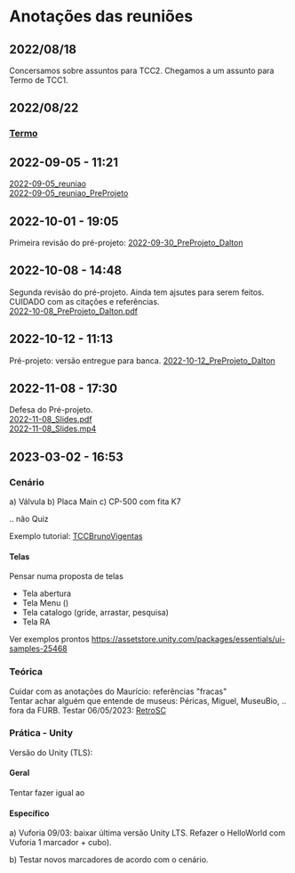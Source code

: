 # Anotações das reuniões  

## 2022/08/18  

Concersamos sobre assuntos para TCC2. Chegamos a um assunto para Termo de TCC1.

## 2022/08/22

### [Termo](./Termo.pdf "Termo")  

## 2022-09-05 - 11:21

[2022-09-05_reuniao](2022-09-05_reuniao.pdf "2022-09-05_reuniao")  
[2022-09-05_reuniao_PreProjeto](2022-09-05_reuniao_PreProjeto.pdf "2022-09-05_reuniao_PreProjeto")  

## 2022-10-01 - 19:05

Primeira revisão do pré-projeto: [2022-09-30_PreProjeto_Dalton](2022-09-30_PreProjeto_Dalton.pdf "2022-09-30_PreProjeto_Dalton")  

## 2022-10-08 - 14:48

Segunda revisão do pré-projeto. Ainda tem ajsutes para serem feitos. CUIDADO com as citações e referências.  
[2022-10-08_PreProjeto_Dalton.pdf](2022-10-08_PreProjeto_Dalton.pdf "2022-10-08_PreProjeto_Dalton.pdf")  

## 2022-10-12 - 11:13

Pré-projeto: versão entregue para banca.
[2022-10-12_PreProjeto_Dalton](2022-10-12_PreProjeto_Dalton.pdf "2022-10-12_PreProjeto_Dalton")  

## 2022-11-08 - 17:30

Defesa do Pré-projeto.  
[2022-11-08_Slides.pdf](2022-11-08_Slides.pdf "2022-11-08_Slides.pdf")  
[2022-11-08_Slides.mp4](2022-11-08_Slides.mp4 "2022-11-08_Slides.mp4")  

## 2023-03-02 - 16:53

### Cenário

a) Válvula
b) Placa Main
c) CP-500 com fita K7

  .. não Quiz

Exemplo tutorial:
[TCCBrunoVigentas](https://github.com/gcgfurb/tcc_BrunoGeislerVigentas/blob/main/Textos/tcc_bcc_2021_1_bvigentas_BrunoGeiserVigentas-VF.pdf)

#### Telas

Pensar numa proposta de telas

- Tela abertura
- Tela Menu ()
- Tela catalogo (gride, arrastar, pesquisa)
- Tela RA

Ver exemplos prontos
<https://assetstore.unity.com/packages/essentials/ui-samples-25468>

### Teórica

  Cuidar com as anotações do Maurício: referências "fracas"  
  Tentar achar alguém que entende de museus: Péricas, Miguel, MuseuBio, .. fora da FURB.
  Testar 06/05/2023: [RetroSC](RetroSC.pdf)
  
### Prática - Unity

Versão do Unity (TLS):  

#### Geral

Tentar fazer igual ao 

#### Específico

a) Vuforia
09/03: baixar última versão Unity LTS. Refazer o HelloWorld com Vuforia 1 marcador + cubo).  

b) Testar novos marcadores de acordo com o cenário.  
